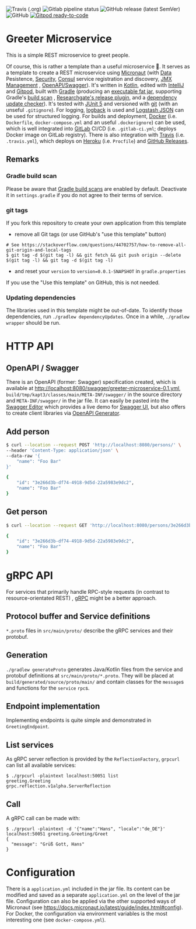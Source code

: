 <!--- some badges to display on the GitHub page -->

![Travis (.org)](https://img.shields.io/travis/debuglevel/greeting-microservice?label=Travis%20build)
![Gitlab pipeline status](https://img.shields.io/gitlab/pipeline/debuglevel/greeting-microservice?label=GitLab%20build)
![GitHub release (latest SemVer)](https://img.shields.io/github/v/release/debuglevel/greeting-microservice?sort=semver)
![GitHub](https://img.shields.io/github/license/debuglevel/greeting-microservice)
[![Gitpod ready-to-code](https://img.shields.io/badge/Gitpod-ready--to--code-blue?logo=gitpod)](https://gitpod.io/#https://github.com/debuglevel/greeting-microservice)

# Greeter Microservice

This is a simple REST microservice to greet people.

Of course, this is rather a template than a useful microservice 🙂. It serves as a template to create a REST
microservice using [Micronaut](https://micronaut.io) (with [Data](https://github.com/micronaut-projects/micronaut-data)
Pesistence, [Security](https://github.com/micronaut-projects/micronaut-security), [Consul](https://www.consul.io/)
service registration and discovery, [JMX Management](https://github.com/micronaut-projects/micronaut-jmx)
, [OpenAPI/Swagger](https://github.com/micronaut-projects/micronaut-openapi)). It's written
in [Kotlin](https://kotlinlang.org/), edited with [IntelliJ](https://www.jetbrains.com/idea/)
and [Gitpod](https://gitpod.io/), built with [Gradle](https://gradle.org/) (producing
an [executable fat jar](https://github.com/johnrengelman/shadow), supporting
Gradle's [build scan](https://guides.gradle.org/creating-build-scans/)
, [Researchgate's release plugin](https://github.com/researchgate/gradle-release), and
a [dependency update checker](https://github.com/ben-manes/gradle-versions-plugin)). It's tested
with [JUnit 5](https://junit.org/junit5/) and versioned with [git](https://git-scm.com/) (with an unseful `.gitignore`).
For logging, [logback](http://logback.qos.ch/) is used
and [Logstash JSON](https://github.com/logstash/logstash-logback-encoder) can be used for structured logging. For builds
and deployment, [Docker](https://www.docker.com) (i.e. `Dockerfile`, `docker-compose.yml` and an useful `.dockerignore`)
can be used, which is well integrated into [GitLab](https://gitlab.com/) CI/CD (i.e. `.gitlab-ci.yml`; deploys Docker
image on GitLab registry). There is also integration with [Travis](https://travis-ci.org/) (i.e. `.travis.yml`), which
deploys on [Heroku](https://www.heroku.com/) (i.e. `Procfile`)
and [GitHub Releases](https://help.github.com/en/github/administering-a-repository/about-releases).

## Remarks

### Gradle build scan

Please be aware that [Gradle build scans](https://scans.gradle.com/) are enabled by default. Deactivate it
in `settings.gradle` if you do not agree to their terms of service.

### git tags

If you fork this repository to create your own application from this template

- remove all Git tags (or use GitHub's "use this template" button)

```
# See https://stackoverflow.com/questions/44702757/how-to-remove-all-git-origin-and-local-tags
$ git tag -d $(git tag -l) && git fetch && git push origin --delete $(git tag -l) && git tag -d $(git tag -l)
```

- and reset your `version` to `version=0.0.1-SNAPSHOT` in `gradle.properties`

If you use the "Use this template" on GitHub, this is not needed.

### Updating dependencies

The libraries used in this template might be out-of-date. To identify those dependencies,
run `./gradlew dependencyUpdates`. Once in a while, `./gradlew wrapper` should be run.

# HTTP API

## OpenAPI / Swagger

There is an OpenAPI (former: Swagger) specification created, which is available
at <http://localhost:8080/swagger/greeter-microservice-0.1.yml>, `build/tmp/kapt3/classes/main/META-INF/swagger/` in the
source directory and `META-INF/swagger/` in the jar file. It can easily be pasted into
the [Swagger Editor](https://editor.swagger.io) which provides a live demo
for [Swagger UI](https://swagger.io/tools/swagger-ui/), but also offers to create client libraries
via [OpenAPI Generator](https://openapi-generator.tech).

## Add person

```bash
$ curl --location --request POST 'http://localhost:8080/persons/' \
--header 'Content-Type: application/json' \
--data-raw '{
    "name": "Foo Bar"
}'

{
    "id": "3e266d3b-df74-4918-9d5d-22a5983e9dc2",
    "name": "Foo Bar"
}
```

## Get person

```bash
$ curl --location --request GET 'http://localhost:8080/persons/3e266d3b-df74-4918-9d5d-22a5983e9dc2'

{
    "id": "3e266d3b-df74-4918-9d5d-22a5983e9dc2",
    "name": "Foo Bar"
}
```

# gRPC API

For services that primarily handle RPC-style requests (in contrast to resource-orientated REST)
, [gRPC](https://grpc.io/) might be a better approach.

## Protocol buffer and Service definitions

`*.proto` files in `src/main/proto/` describe the gRPC services and their protobuf.

## Generation

`./gradlew generateProto` generates Java/Kotlin files from the service and protobuf definitions
at `src/main/proto/*.proto`. They will be placed at `build/generated/source/proto/main/` and contain classes for
the `message`s and functions for the `service` `rpc`s.

## Endpoint implementation

Implementing endpoints is quite simple and demonstrated in `GreetingEndpoint`.

## List services

As gRPC server reflection is provided by the `ReflectionFactory`, `grpcurl` can list all available services:

```
$ ./grpcurl -plaintext localhost:50051 list
greeting.Greeting
grpc.reflection.v1alpha.ServerReflection
```

## Call

A gRPC call can be made with:

```
$ ./grpcurl -plaintext -d '{"name":"Hans", "locale":"de_DE"}' localhost:50051 greeting.Greeting/Greet
{
  "message": "Grüß Gott, Hans"
}
```

# Configuration

There is a `application.yml` included in the jar file. Its content can be modified and saved as a
separate `application.yml` on the level of the jar file. Configuration can also be applied via the other supported ways
of Micronaut (see <https://docs.micronaut.io/latest/guide/index.html#config>). For Docker, the configuration via
environment variables is the most interesting one (see `docker-compose.yml`).
